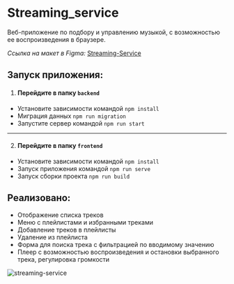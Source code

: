 # Streaming_service

Веб-приложение по подбору и управлению музыкой, с возможностью ее воспроизведения в браузере.

_Ccылка на макет в Figma:_ [Streaming-Service](https://www.figma.com/design/JIiEqozo3awHCmgn3xO8wU/TS_Graduate?node-id=0-1&node-type=canvas&t=RYmSGHbwHJeQgn7N-0)

## Запуск приложения:

1. #### Перейдите в папку `backend`

- Установите зависимости командой `npm install`
- Миграция данных `npm run migration`
- Запустите сервер командой `npm run start`

---

2. #### Перейдите в папку `frontend`

- Установите зависимости командой `npm install`
- Запуск приложения командой `npm run serve`
- Запуск сборки проекта `npm run build`

## Реализовано:

- Отображение списка треков
- Меню с плейлистами и избранными треками
- Добавление треков в плейлисты
- Удаление из плейлиста
- Форма для поиска трека с фильтрацией по вводимому значению
- Плеер с возможностью воспроизведения и остановки выбранного трека, регулировка громкости

<img src='https://github.com/NataliaStadnik/images/blob/main/Изображение%20сделано%2020.10.2024%20в%2023.14.jpeg' alt='streaming-service'/>
